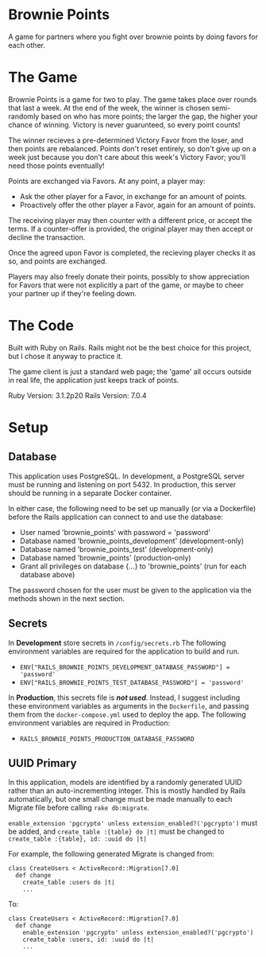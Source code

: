 # Brownie Points

A game for partners where you fight over brownie points by doing favors for each other.

# The Game

Brownie Points is a game for two to play. The game takes place over rounds that last a week. At the end of the week, the winner is chosen semi-randomly based on who has more points; the larger the gap, the higher your chance of winning. Victory is never guarunteed, so every point counts!

The winner recieves a pre-determined Victory Favor from the loser, and then points are rebalanced. Points don't reset entirely, so don't give up on a week just because you don't care about this week's Victory Favor; you'll need those points eventually!

Points are exchanged via Favors. At any point, a player may:
- Ask the other player for a Favor, in exchange for an amount of points.
- Proactively offer the other player a Favor, again for an amount of points.

The receiving player may then counter with a different price, or accept the terms. If a counter-offer is provided, the original player may then accept or decline the transaction.

Once the agreed upon Favor is completed, the recieving player checks it as so, and points are exchanged.

Players may also freely donate their points, possibly to show appreciation for Favors that were not explicitly a part of the game, or maybe to cheer your partner up if they're feeling down.

# The Code

Built with Ruby on Rails. Rails might not be the best choice for this project, but I chose it anyway to practice it.

The game client is just a standard web page; the 'game' all occurs outside in real life, the application just keeps track of points.

Ruby Version: 3.1.2p20
Rails Version: 7.0.4

# Setup

## Database

This application uses PostgreSQL. In development, a PostgreSQL server must be running and listening on port 5432. In production, this server should be running in a separate Docker container.

In either case, the following need to be set up manually (or via a Dockerfile) before the Rails application can connect to and use the database:

- User named 'brownie_points' with password = 'password'
- Database named 'brownie_points_development' (development-only)
- Database named 'brownie_points_test' (development-only)
- Database named 'brownie_points' (production-only)
- Grant all privileges on database {...} to 'brownie_points' (run for each database above)

The password chosen for the user must be given to the application via the methods shown in the next section.

## Secrets

In **Development** store secrets in `/config/secrets.rb`
The following environment variables are required for the application to build and run.

- `ENV["RAILS_BROWNIE_POINTS_DEVELOPMENT_DATABASE_PASSWORD"] = 'password'`
- `ENV["RAILS_BROWNIE_POINTS_TEST_DATABASE_PASSWORD"] = 'password'`

In **Production**, this secrets file is ***not used***. Instead, I suggest including these environment variables as arguments in the `Dockerfile`, and passing them from the `docker-compose.yml` used to deploy the app. The following environment variables are required in Production:

- `RAILS_BROWNIE_POINTS_PRODUCTION_DATABASE_PASSWORD`

## UUID Primary 

In this application, models are identified by a randomly generated UUID rather than an auto-incrementing integer. This is mostly handled by Rails automatically, but one small change must be made manually to each Migrate file before calling `rake db:migrate`.

`enable_extension 'pgcrypto' unless extension_enabled?('pgcrypto')` must be added, and `create_table :{table} do |t|` must be changed to `create_table :{table}, id: :uuid do |t|`

For example, the following generated Migrate is changed from:

```
class CreateUsers < ActiveRecord::Migration[7.0]
  def change
    create_table :users do |t|
    ...
```
To:

```
class CreateUsers < ActiveRecord::Migration[7.0]
  def change
    enable_extension 'pgcrypto' unless extension_enabled?('pgcrypto')
    create_table :users, id: :uuid do |t|
    ...
```

<!-- Things you may want to cover:

* Ruby version

* System dependencies

* Configuration

* Database creation

* Database initialization

* How to run the test suite

* Services (job queues, cache servers, search engines, etc.)

* Deployment instructions

* ... -->
